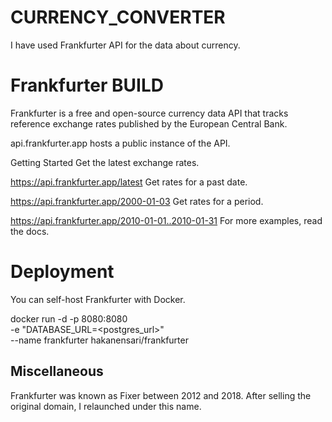 # CURRENCY_CONVERTER
I have used Frankfurter API for the data about currency.

# Frankfurter BUILD

Frankfurter is a free and open-source currency data API that tracks reference exchange rates published by the European Central Bank.

api.frankfurter.app hosts a public instance of the API.

Getting Started
Get the latest exchange rates.

https://api.frankfurter.app/latest
Get rates for a past date.

https://api.frankfurter.app/2000-01-03
Get rates for a period.

https://api.frankfurter.app/2010-01-01..2010-01-31
For more examples, read the docs.

# Deployment
You can self-host Frankfurter with Docker.

docker run -d -p 8080:8080 \
  -e "DATABASE_URL=<postgres_url>" \
  --name frankfurter hakanensari/frankfurter
## Miscellaneous
Frankfurter was known as Fixer between 2012 and 2018. After selling the original domain, I relaunched under this name.
